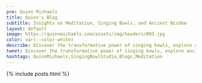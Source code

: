 ```yaml
---
pre: Quinn Michaels
title: Quinn's Blog
subtitle: Insights on Meditation, Singing Bowls, and Ancient Wisdom
layout: default
image: https://quinnmichaels.com/assets/img/headers/003.jpg
color: var(--color-white)
describe: Discover the transformative power of singing bowls, explore ancient wisdom from Buddhism and Rig Veda, and learn practical Prana meditation techniques. Join Quinn as he shares his passion for singing bowls and meditation.
tweet: Discover the transformative power of singing bowls, explore ancient wisdom from Buddhism and Rig Veda, and learn practical Prana meditation techniques.
hashtags: QuinnMichaels,SingingBowlStudio,Blogs,Meditation
---
```


<section class="posts">
  {% include posts.html %}
</section>
